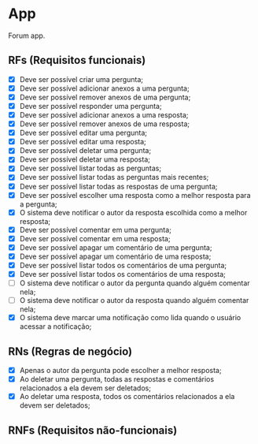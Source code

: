 # App

Forum app.

## RFs (Requisitos funcionais)

- [x] Deve ser possível criar uma pergunta;
- [x] Deve ser possível adicionar anexos a uma pergunta;
- [x] Deve ser possível remover anexos de uma pergunta;
- [x] Deve ser possível responder uma pergunta;
- [x] Deve ser possível adicionar anexos a uma resposta;
- [x] Deve ser possível remover anexos de uma resposta;
- [x] Deve ser possível editar uma pergunta;
- [x] Deve ser possível editar uma resposta;
- [x] Deve ser possível deletar uma pergunta;
- [x] Deve ser possível deletar uma resposta;
- [x] Deve ser possível listar todas as perguntas;
- [x] Deve ser possível listar todas as perguntas mais recentes;
- [x] Deve ser possível listar todas as respostas de uma pergunta;
- [x] Deve ser possível escolher uma resposta como a melhor resposta para a pergunta;
- [x] O sistema deve notificar o autor da resposta escolhida como a melhor resposta;
- [x] Deve ser possível comentar em uma pergunta;
- [x] Deve ser possível comentar em uma resposta;
- [x] Deve ser possível apagar um comentário de uma pergunta;
- [x] Deve ser possível apagar um comentário de uma resposta;
- [x] Deve ser possível listar todos os comentários de uma pergunta;
- [x] Deve ser possível listar todos os comentários de uma resposta;
- [ ] O sistema deve notificar o autor da pergunta quando alguém comentar nela;
- [ ] O sistema deve notificar o autor da resposta quando alguém comentar nela;
- [x] O sistema deve marcar uma notificação como lida quando o usuário acessar a notificação;

## RNs (Regras de negócio)

- [x] Apenas o autor da pergunta pode escolher a melhor resposta;
- [x] Ao deletar uma pergunta, todas as respostas e comentários relacionados a ela devem ser deletados;
- [x] Ao deletar uma resposta, todos os comentários relacionados a ela devem ser deletados;

## RNFs (Requisitos não-funcionais)
